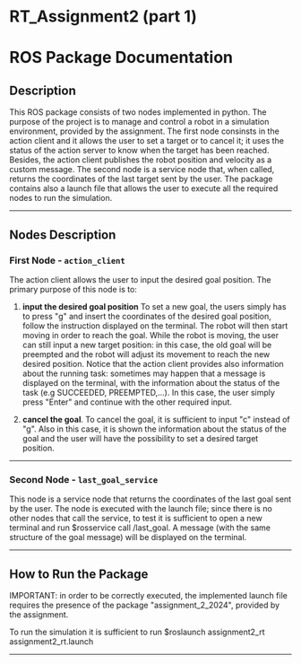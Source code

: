 # RT_Assignment2 (part 1)

# **ROS Package Documentation**

## **Description**

This ROS package consists of two nodes implemented in python. The purpose of the project is to manage and control a robot in a simulation environment, provided by the assignment. The first node consinsts in the action client and it allows the user to set a target or to cancel it; it uses the status of the action server to know when the target has been reached. Besides, the action client publishes the 
robot position and velocity as a custom message. The second node is a service node that, when called, returns the coordinates of the last target sent by the user. The package contains also a launch file that allows the user to execute all the required nodes to run the simulation.

---

## **Nodes Description**

### **First Node - `action_client`**

The action client allows the user to input the desired goal position.
The primary purpose of this node is to:
1. **input the desired goal position** 
   To set a new goal, the users simply has to press "g" and insert the coordinates of the desired goal position, follow the instruction displayed on the terminal.
   The robot will then start moving in order to reach the goal. While the robot is moving, the user can still input a new target position: in this case, the old goal will be preempted and the robot will adjust its movement to reach the new desired position. Notice that the action client provides also information about the running task: sometimes may happen that a message is displayed on the terminal, with the information about the status of the task (e.g SUCCEEDED, PREEMPTED,...). In this case, the user simply press "Enter" and continue with the other required input.

2. **cancel the goal**. 
   To cancel the goal, it is sufficient to input "c" instead of "g". Also in this case, it is shown the information about the status of the goal and the user will have the possibility to set a desired target position.


---

### **Second Node - `last_goal_service`**

This node is a service node that returns the coordinates of the last goal sent by the user. The node is executed with the launch file; since there is no other nodes that call the service, to test it is sufficient to open a new terminal and run $rosservice call /last_goal. A message (with the same structure of the goal message) will be displayed on the terminal.


---

## **How to Run the Package**

IMPORTANT: in order to be correctly executed, the implemented launch file requires the presence of the package "assignment_2_2024", provided by the assignment.

To run the simulation it is sufficient to run $roslaunch assignment2_rt assignment2_rt.launch

---




